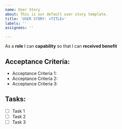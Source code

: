 ```yaml
---
name: User Story
about: This is our default user story template.
title: 'USER STORY: <TITLE>'
labels: ''
assignees: ''

---
```


As a **role** I can **capability** so that I can **received benefit**

## Acceptance Criteria:
- Acceptance Criteria 1:
- Acceptance Criteria 2:
- Acceptance Criteria 3:

## Tasks:
- [ ] Task 1
- [ ] Task 2
- [ ] Task 3
